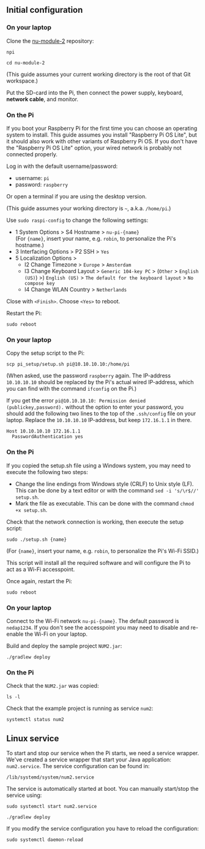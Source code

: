## Initial configuration

### On your laptop

Clone the [nu-module-2](https://github.com/nedap/nu-module-2) repository:

`npi	`

`cd nu-module-2`

(This guide assumes your current working directory is the root of that Git workspace.)

Put the SD-card into the Pi, then connect the power supply, keyboard, **network cable**, and monitor.

### On the Pi

If you boot your Raspberry Pi for the first time you can choose an operating system to install. This guide assumes
you install "Raspberry Pi OS Lite", but it should also work with other variants of Raspberry Pi OS. If you don't have 
the "Raspberry Pi OS Lite" option, your wired network is probably not connected properly.

Log in with the default username/password:

* username: `pi`
* password: `raspberry`

Or open a terminal if you are using the desktop version.

(This guide assumes your working directory is `~`, a.k.a. `/home/pi`.)

Use `sudo raspi-config` to change the following settings:

* 1 System Options > S4 Hostname > `nu-pi-{name}`<br>(For `{name}`, insert your name, e.g. `robin`, to personalize the Pi's hostname.)
* 3 Interfacing Options > P2 SSH > `Yes`
* 5 Localization Options >
    * I2 Change Timezone > `Europe` > `Amsterdam`
    * I3 Change Keyboard Layout > `Generic 104-key PC` > (`Other` > `English (US)`) >) `English (US)` > `The default for the keyboard layout` > `No compose key`
    * I4 Change WLAN Country > `Netherlands`

Close with `<Finish>`. Choose `<Yes>` to reboot.

Restart the Pi:

`sudo reboot`

### On your laptop

Copy the setup script to the Pi:

`scp pi_setup/setup.sh pi@10.10.10.10:/home/pi`

(When asked, use the password `raspberry` again. The IP-address `10.10.10.10` should be replaced by the Pi's actual 
wired IP-address, which you can find with the command `ifconfig` on the Pi.)

If you get the error `pi@10.10.10.10: Permission denied (publickey,password).` without the option to enter your 
password, you should add the following two lines to the top of the `.ssh/config` file on your laptop. Replace the 
`10.10.10.10` IP-address, but keep `172.16.1.1` in there. 

```
Host 10.10.10.10 172.16.1.1
  PasswordAuthentication yes
```

### On the Pi

If you copied the setup.sh file using a Windows system, you may need to execute the following two steps:

* Change the line endings from Windows style (CRLF) to Unix style (LF). This can be done by a text editor or with the 
  command `sed -i 's/\r$//' setup.sh`.
* Mark the file as executable. This can be done with the command `chmod +x setup.sh`.

Check that the network connection is working, then execute the setup script:

`sudo ./setup.sh {name}`

(For `{name}`, insert your name, e.g. `robin`, to personalize the Pi's Wi-Fi SSID.)

This script will install all the required software and will configure the Pi to act as a Wi-Fi accesspoint.

Once again, restart the Pi:

`sudo reboot`

### On your laptop

Connect to the Wi-Fi network `nu-pi-{name}`. The default password is `nedap1234`. If you don't see the accesspoint you
may need to disable and re-enable the Wi-Fi on your laptop.

Build and deploy the sample project `NUM2.jar`:

`./gradlew deploy`

### On the Pi

Check that the `NUM2.jar` was copied:

`ls -l`

Check that the example project is running as service `num2`:

`systemctl status num2`



## Linux service

To start and stop our service when the Pi starts, we need a service wrapper. We've created a service wrapper that start your Java application: `num2.service`. The service configuration can be found in:

`/lib/systemd/system/num2.service`

The service is automatically started at boot. You can manually start/stop the service using:

`sudo systemctl start num2.service`

`./gradlew deploy`

If you modify the service configuration you have to reload the configuration:

`sudo systemctl daemon-reload`
